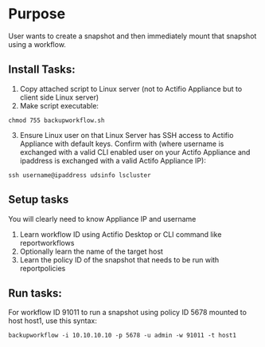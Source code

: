 # Purpose
 
User wants to create a snapshot and then immediately mount that snapshot using a workflow.
 
## Install Tasks:
 
1)  Copy attached script to Linux server (not to Actifio Appliance but to client side Linux server)
2)  Make script executable:
``` 
chmod 755 backupworkflow.sh
``` 
3)  Ensure Linux user on that Linux Server has SSH access to Actifio Appliance with default keys.   Confirm with (where username is exchanged with a valid CLI enabled user on your Actifo Appliance and ipaddress is exchanged with a valid Actifo Appliance IP):    
``` 
ssh username@ipaddress udsinfo lscluster 
``` 
 
## Setup tasks

You will clearly need to know Appliance IP and username
 
1)  Learn workflow ID using Actifio Desktop or CLI command like reportworkflows
2)  Optionally learn the name of the target host
3)  Learn the policy ID of the snapshot that needs to be run with reportpolicies

 
## Run tasks:
 
For workflow ID 91011 to run a snapshot using policy ID 5678 mounted to host host1, use this syntax:
``` 
backupworkflow -i 10.10.10.10 -p 5678 -u admin -w 91011 -t host1
 ```


 

